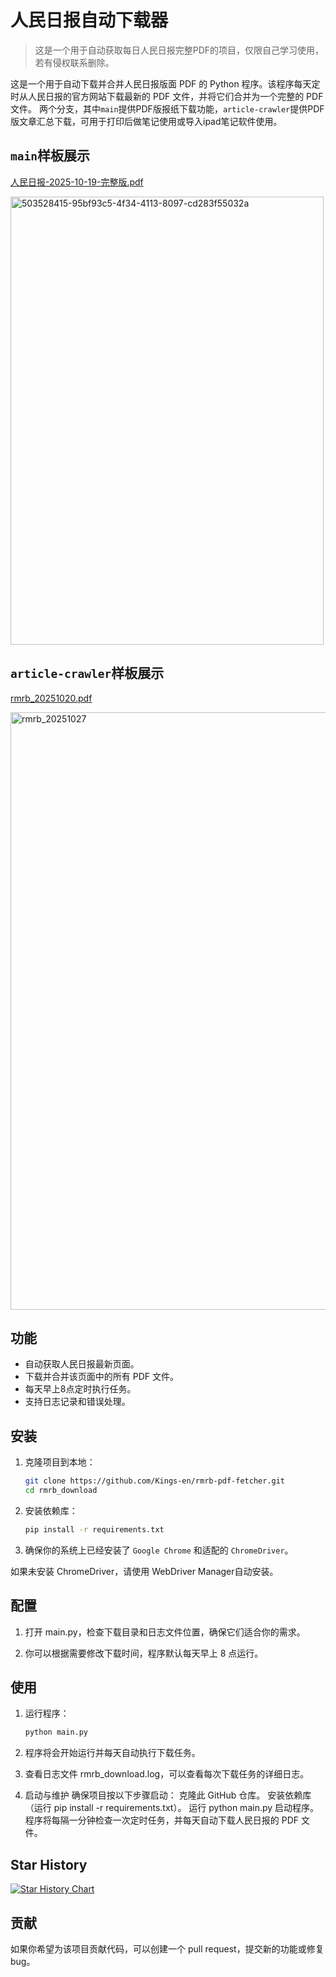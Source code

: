 # 人民日报自动下载器
> 这是一个用于自动获取每日人民日报完整PDF的项目，仅限自己学习使用，若有侵权联系删除。

这是一个用于自动下载并合并人民日报版面 PDF 的 Python 程序。该程序每天定时从人民日报的官方网站下载最新的 PDF 文件，并将它们合并为一个完整的 PDF 文件。
两个分支，其中`main`提供PDF版报纸下载功能，`article-crawler`提供PDF版文章汇总下载，可用于打印后做笔记使用或导入ipad笔记软件使用。

## `main`样板展示
[人民日报-2025-10-19-完整版.pdf](https://github.com/user-attachments/files/22998360/-2025-10-19-.pdf)

<img width="501" height="717" alt="503528415-95bf93c5-4f34-4113-8097-cd283f55032a" src="https://github.com/user-attachments/assets/a8cb708f-30ba-4601-85b2-d04bb3404ec5" />


## `article-crawler`样板展示
[rmrb_20251020.pdf](https://github.com/user-attachments/files/22998375/rmrb_20251020.pdf)

<img width="668" height="956" alt="rmrb_20251027" src="https://github.com/user-attachments/assets/de2795aa-1a54-4f79-afea-beb9916ef7e5" />





## 功能

- 自动获取人民日报最新页面。
- 下载并合并该页面中的所有 PDF 文件。
- 每天早上8点定时执行任务。
- 支持日志记录和错误处理。

## 安装

1. 克隆项目到本地：

   ```bash
   git clone https://github.com/Kings-en/rmrb-pdf-fetcher.git
   cd rmrb_download


2. 安装依赖库：

   ```bash
   pip install -r requirements.txt


3. 确保你的系统上已经安装了 `Google Chrome` 和适配的 `ChromeDriver`。

如果未安装 ChromeDriver，请使用 WebDriver Manager自动安装。

## 配置

1. 打开 main.py，检查下载目录和日志文件位置，确保它们适合你的需求。

2. 你可以根据需要修改下载时间，程序默认每天早上 8 点运行。

## 使用

1. 运行程序：

   ```bash
   python main.py

2. 程序将会开始运行并每天自动执行下载任务。
3. 查看日志文件 rmrb_download.log，可以查看每次下载任务的详细日志。
4. 启动与维护
确保项目按以下步骤启动：
克隆此 GitHub 仓库。
安装依赖库（运行 pip install -r requirements.txt）。
运行 python main.py 启动程序。
程序将每隔一分钟检查一次定时任务，并每天自动下载人民日报的 PDF 文件。


## Star History

[![Star History Chart](https://api.star-history.com/svg?repos=Kings-en/rmrb-pdf-fetcher&type=date&legend=top-left)](https://www.star-history.com/#Kings-en/rmrb-pdf-fetcher&type=date&legend=top-left)

## 贡献

如果你希望为该项目贡献代码，可以创建一个 pull request，提交新的功能或修复 bug。
